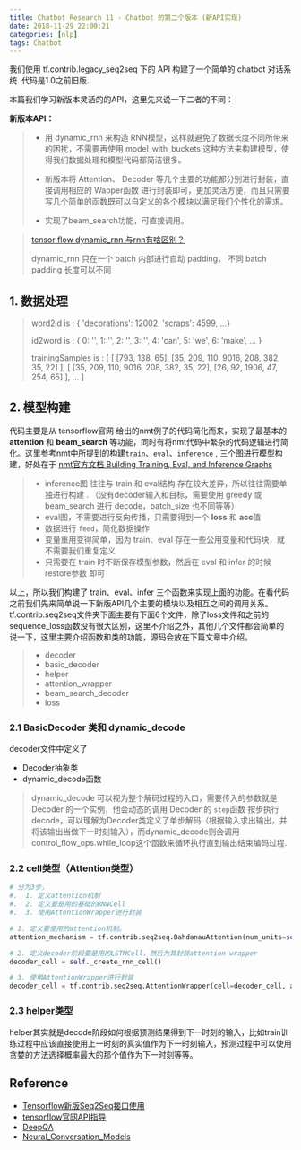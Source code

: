 ```yaml
---
title: Chatbot Research 11 - Chatbot 的第二个版本 (新API实现)
date: 2018-11-29 22:00:21
categories: [nlp]
tags: Chatbot
---
```


我们使用 tf.contrib.legacy_seq2seq 下的 API 构建了一个简单的 chatbot 对话系统. 代码是1.0之前旧版.

本篇我们学习新版本灵活的的API，这里先来说一下二者的不同：

<!-- more -->

**新版本API：**

> - 用 dynamic\_rnn 来构造 RNN模型，这样就避免了数据长度不同所带来的困扰，不需要再使用 model\_with\_buckets 这种方法来构建模型，使得我们数据处理和模型代码都简洁很多。
> 
> - 新版本将 Attention、 Decoder 等几个主要的功能都分别进行封装，直接调用相应的 Wapper函数 进行封装即可，更加灵活方便，而且只需要写几个简单的函数既可以自定义的各个模块以满足我们个性化的需求。
>
>
> - 实现了beam_search功能，可直接调用。

> [tensor flow dynamic_rnn 与rnn有啥区别？](https://www.zhihu.com/question/52200883)
>
> dynamic_rnn 只在一个 batch 内部进行自动 padding， 不同 batch padding 长度可以不同

## 1. 数据处理

>  word2id is :  { 'decorations': 12002, 'scraps': 4599, ...}
> 
> id2word is :  { 0: '<pad>', 1: '<go>', 2: '<eos>', 3: '<unknown>', 4: 'can', 5: 'we', 6: 'make', ... }
> 
> trainingSamples is :
>  [
>     [ [793, 138, 65], [35, 209, 110, 9016, 208, 382, 35, 22] ],
>     [ [35, 209, 110, 9016, 208, 382, 35, 22], [26, 92, 1906, 47, 254, 65] ],
>     ...
>  ]

## 2. 模型构建

代码主要是从 tensorflow官网 给出的nmt例子的代码简化而来，实现了最基本的 **attention** 和 **beam_search** 等功能，同时有将nmt代码中繁杂的代码逻辑进行简化。这里参考nmt中所提到的构建`train`、`eval`、`inference` , 三个图进行模型构建，好处在于 [nmt官方文档 Building Training, Eval, and Inference Graphs ](https://github.com/tensorflow/nmt#building-training-eval-and-inference-graphs)

> - inference图 往往与 train 和 eval结构 存在较大差异，所以往往需要单独进行构建
>.   （没有decoder输入和目标，需要使用 greedy 或 beam_search 进行 decode，batch_size 也不同等等）
> - eval图，不需要进行反向传播，只需要得到一个 **loss** 和 **acc**值
> - 数据进行 `feed`，简化数据操作
> - 变量重用变得简单，因为 train、eval 存在一些公用变量和代码块，就不需要我们重复定义
> - 只需要在 train 时不断保存模型参数，然后在 eval 和 infer 的时候 restore参数 即可

以上，所以我们构建了 train、eval、infer 三个函数来实现上面的功能。在看代码之前我们先来简单说一下新版API几个主要的模块以及相互之间的调用关系。tf.contrib.seq2seq文件夹下面主要有下面6个文件，除了loss文件和之前的sequence_loss函数没有很大区别，这里不介绍之外，其他几个文件都会简单的说一下，这里主要介绍函数和类的功能，源码会放在下篇文章中介绍。

> - decoder
> - basic_decoder
> - helper
> - attention_wrapper
> - beam_search_decoder
> - loss

### 2.1 BasicDecoder 类和 dynamic_decode

decoder文件中定义了

- Decoder抽象类
- dynamic_decode函数

> dynamic_decode 可以视为整个解码过程的入口，需要传入的参数就是 Decoder 的一个实例，他会动态的调用 Decoder 的 `step`函数 按步执行 decode，可以理解为Decoder类定义了单步解码（根据输入求出输出，并将该输出当做下一时刻输入），而dynamic_decode则会调用control_flow_ops.while_loop这个函数来循环执行直到输出<eos>结束编码过程.

### 2.2 cell类型（Attention类型）

```py
# 分为3步，
#.  1. 定义attention机制
#.  2. 定义要是用的基础的RNNCell
#.  3. 使用AttentionWrapper进行封装

# 1. 定义要使用的attention机制。
attention_mechanism = tf.contrib.seq2seq.BahdanauAttention(num_units=self.rnn_size, memory=encoder_outputs, memory_sequence_length=encoder_inputs_length)

# 2. 定义decoder阶段要是用的LSTMCell，然后为其封装attention wrapper
decoder_cell = self._create_rnn_cell()

# 3. 使用AttentionWrapper进行封装
decoder_cell = tf.contrib.seq2seq.AttentionWrapper(cell=decoder_cell, attention_mechanism=attention_mechanism, attention_layer_size=self.rnn_size, name='Attention_Wrapper')
```

### 2.3 helper类型

helper其实就是decode阶段如何根据预测结果得到下一时刻的输入，比如train训练过程中应该直接使用上一时刻的真实值作为下一时刻输入，预测过程中可以使用贪婪的方法选择概率最大的那个值作为下一时刻等等。

## Reference

- [Tensorflow新版Seq2Seq接口使用](https://blog.csdn.net/thriving_fcl/article/details/74165062)
- [tensorflow官网API指导](https://www.tensorflow.org/api_docs/python/tf/contrib/legacy_seq2seq)
- [DeepQA](https://github.com/Conchylicultor/DeepQA#chatbot)
- [Neural\_Conversation\_Models](https://github.com/pbhatia243/Neural_Conversation_Models)

